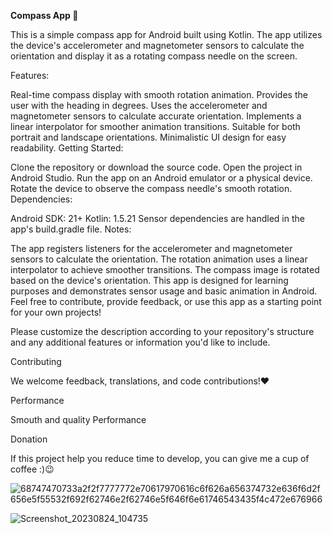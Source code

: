 <b> Compass App 💖</b>

This is a simple compass app for Android built using Kotlin. The app utilizes the device's accelerometer and magnetometer sensors to calculate the orientation and display it as a rotating compass needle on the screen.

Features:

Real-time compass display with smooth rotation animation.
Provides the user with the heading in degrees.
Uses the accelerometer and magnetometer sensors to calculate accurate orientation.
Implements a linear interpolator for smoother animation transitions.
Suitable for both portrait and landscape orientations.
Minimalistic UI design for easy readability.
Getting Started:

Clone the repository or download the source code.
Open the project in Android Studio.
Run the app on an Android emulator or a physical device.
Rotate the device to observe the compass needle's smooth rotation.
Dependencies:

Android SDK: 21+
Kotlin: 1.5.21
Sensor dependencies are handled in the app's build.gradle file.
Notes:

The app registers listeners for the accelerometer and magnetometer sensors to calculate the orientation.
The rotation animation uses a linear interpolator to achieve smoother transitions.
The compass image is rotated based on the device's orientation.
This app is designed for learning purposes and demonstrates sensor usage and basic animation in Android.
Feel free to contribute, provide feedback, or use this app as a starting point for your own projects!

Please customize the description according to your repository's structure and any additional features or information you'd like to include.

Contributing

We welcome feedback, translations, and code contributions!❤️


Performance

Smouth and quality Performance

Donation

If this project help you reduce time to develop, you can give me a cup of coffee :)😉

![68747470733a2f2f7777772e70617970616c6f626a656374732e636f6d2f656e5f55532f692f62746e2f62746e5f646f6e61746543435f4c472e676966](https://github.com/devangler/Compass/assets/97092169/6b996d4b-084a-4d77-a236-78e9f0aaa233)


![Screenshot_20230824_104735](https://github.com/devangler/Compass/assets/97092169/a16504dd-c0df-4708-a083-f928dc56e541)


